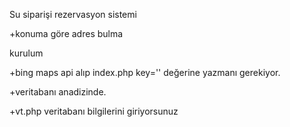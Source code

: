 Su siparişi rezervasyon sistemi              




+konuma göre adres bulma





kurulum






+bing maps api alıp index.php key='' değerine yazmanı gerekiyor.






+veritabanı anadizinde.













+vt.php veritabanı bilgilerini giriyorsunuz
